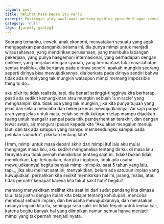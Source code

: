 ```yaml
---
layout: post
title: Melihat Masa Depan Itu Perlu
excerpt: Postingan alay awal-awal pertama ngeblog episode 0 agar semua tahu kita semua pernah alay.
category: 'null'
tags: [jurnal, goblog]
---
```


Seorang temanku, cewek, anak ekonomi, menyatakan sesuatu yang agak mengagetkan pandanganku selama ini. dia punya mimpi untuk menjadi wirausahawan, yang mendirikan perusahaan, yang membuka lapangan pekerjaan, yang punya haegemoni internasional, yang berhadapan dengan unilever, yang berjalan dengan syariah, yang bermanfaat tuk kemaslahatan semua makhluk. dia bertanya pada dirinya sendiri, apakah mungkin seorang seperti dirinya bisa mewujudkannya, dia berkata pada dirinya sendiri bahwa tidak ada mimpi yang tak mungkin walaupun mimpi memang impossible thing to do...

aku pikir itu tidak realistis, tapi, dia benar! setinggi-tingginya kita berharap, pasti ada sedikit kemungkinan atau mungkin sebuah 'a miracle' yang menghampiri kita. tidak ada yang tak mungkin, jika kita punya tujuan yang jelas dan selalu mencoba dan bekerja keras mewujudkannya. Air saja punya arah yang jelas untuk maju, celah sejentik kukupun tetap mampu dijadikan ruang untuk mengalir sampai pada titik pemberhentian terakhir, dan dengan lewat awan, air mengurai pesan kepada kita "Aku akan mengalun menuju laut, dan tak ada satupun yang mampu membendungku sampai pada pelukan samudra". pikirkan tentang kita?

Hmm, mimpi untuk masa depan! akhir dari mimpi itu! lalu aku mulai mengingat masa lalu, aku sedikit menganalisa tentang diriku. di masa lalu ternyata aku tidak pernah memikirkan tentang saat ini. tidak! bukan tidak memikirkan, tapi terlupakan, dan jika ingatpun, tidak ada usaha mewujudkannya! begitu banyak mimpi-mimpiku saat 5 tahun yang lalu. tapi,,, jika aku melihat saat ini, menyakitkan, belum ada satupun impian yang kuwujudkan. pernahkan kita sedikit memikirkan hal ini, jarang, malas, atau tidak pernah? kenapa? karena kita takut sakit hati? begitu?

memang menyakitkan melihat kita saat ini dari sudut pandang kita dimasa lalu. tapi justru dengan itulah kita belajar tentang kehidupan. mencoba membuat sebuah impian, dan berusaha mewujudkannya, dan merasakan rasanya impian kita itu, sehingga rasa sakit ini tidak terjadi untuk kedua kali, karena begitu banyak hal yang diimpikan namun semua hanya menjadi mimpi yang tak pernah menjadi nyata.